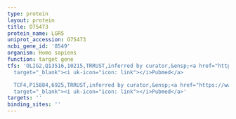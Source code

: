 ```yaml
---
type: protein
layout: protein
title: O75473
protein_name: LGR5
uniprot_accession: O75473
ncbi_gene_id: '8549'
organism: Homo sapiens
function: target gene
tfs: 'OLIG2,Q13516,10215,TRRUST,inferred by curator,&ensp;<a href="https://www.ncbi.nlm.nih.gov/pubmed/?term=23793848%5Buid%5D"
  target="_blank"><i uk-icon="icon: link"></i>Pubmed</a>

  TCF4,P15884,6925,TRRUST,inferred by curator,&ensp;<a href="https://www.ncbi.nlm.nih.gov/pubmed/?term=21436631%5Buid%5D"
  target="_blank"><i uk-icon="icon: link"></i>Pubmed</a>'
targets: ''
binding_sites: ''
---
```


